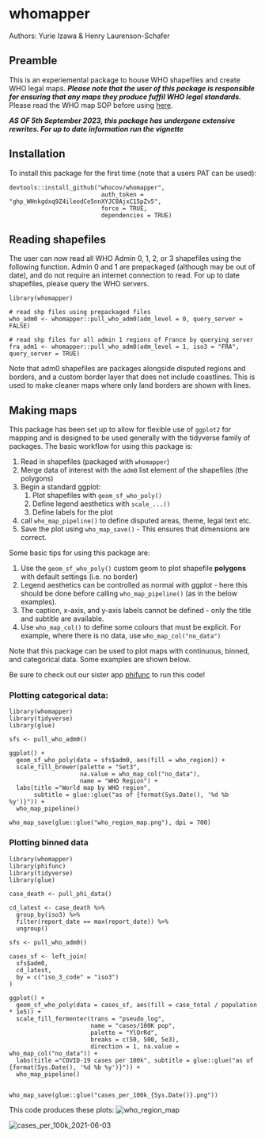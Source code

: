 # whomapper

Authors: Yurie Izawa & Henry Laurenson-Schafer

## Preamble

This is an experiemental package to house WHO shapefiles and create WHO legal maps. ***Please note that the user of this package is responsible for ensuring that any maps they produce fuffil WHO legal standards.*** Please read the WHO map SOP before using [here](http://gamapserver.who.int/gho/gis/training/DMF_GIS2010_2_SOPSforWHOMaps.pdf).

***AS OF 5th September 2023, this package has undergone extensive rewrites. For up to date information run the vignette***

## Installation

To install this package for the first time (note that a users PAT can be used): 

```
devtools::install_github("whocov/whomapper", 
                          auth_token = "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", 
                          force = TRUE, 
                          dependencies = TRUE)
```
## Reading shapefiles

The user can now read all WHO Admin 0, 1, 2, or 3 shapefiles using the following function. Admin 0 and 1 are prepackaged (although may be out of date), and do not require an internet connection to read. For up to date shapefiles, please query the WHO servers.

```
library(whomapper)

# read shp files using prepackaged files
who_adm0 <- whomapper::pull_who_adm0(adm_level = 0, query_server = FALSE)

# read shp files for all admin 1 regions of France by querying server
fra_adm1 <- whomapper::pull_who_adm0(adm_level = 1, iso3 = "FRA", query_server = TRUE)

```

Note that adm0 shapefiles are packages alongside disputed regions and borders, and a custom border layer that does not include coastlines. This is used to make cleaner maps where only land borders are shown with lines.

## Making maps

This package has been set up to allow for flexible use of `ggplot2` for mapping and is designed to be used generally with the tidyverse family of packages. The basic workflow for using this package is:

1. Read in shapefiles (packaged with `whomapper`)
2. Merge data of interest with the `adm0` list element of the shapefiles (the polygons)
3. Begin a standard ggplot:
    1. Plot shapefiles with `geom_sf_who_poly()`
    2. Define legend aesthetics with `scale_...()`
    3. Define labels for the plot
4. call `who_map_pipeline()` to define disputed areas, theme, legal text etc.
5. Save the plot using `who_map_save()` - This ensures that dimensions are correct. 


Some basic tips for using this package are:

1. Use the `geom_sf_who_poly()` custom geom to plot shapefile **polygons** with default settings (i.e. no border)
2. Legend aesthetics can be controlled as normal with ggplot - here this should be done before calling `who_map_pipeline()` (as in the below examples).
3. The caption, x-axis, and y-axis labels cannot be defined - only the title and subtitle are available.
4. Use `who_map_col()` to define some colours that must be explicit. For example, where there is no data, use `who_map_col("no_data")`

Note that this package can be used to plot maps with continuous, binned, and categorical data. Some examples are shown below.

Be sure to check out our sister app [phifunc](https://github.com/whocov/phifunc) to run this code!

### Plotting categorical data:

```
library(whomapper)
library(tidyverse)
library(glue)

sfs <- pull_who_adm0()

ggplot() +
  geom_sf_who_poly(data = sfs$adm0, aes(fill = who_region)) +
  scale_fill_brewer(palette = "Set3", 
                    na.value = who_map_col("no_data"),
                    name = "WHO Region") +
  labs(title ="World map by WHO region", 
       subtitle = glue::glue("as of {format(Sys.Date(), '%d %b %y')}")) +
  who_map_pipeline() 

who_map_save(glue::glue("who_region_map.png"), dpi = 700)

```

### Plotting binned data

```
library(whomapper)
library(phifunc)
library(tidyverse)
library(glue)

case_death <- pull_phi_data()

cd_latest <- case_death %>% 
  group_by(iso3) %>% 
  filter(report_date == max(report_date)) %>% 
  ungroup()

sfs <- pull_who_adm0()

cases_sf <- left_join(
  sfs$adm0,
  cd_latest,
  by = c("iso_3_code" = "iso3")
)

ggplot() +
  geom_sf_who_poly(data = cases_sf, aes(fill = case_total / population * 1e5)) +
  scale_fill_fermenter(trans = "pseudo_log",
                       name = "cases/100K pop", 
                       palette = "YlOrRd", 
                       breaks = c(50, 500, 5e3),
                       direction = 1, na.value = who_map_col("no_data")) +
  labs(title ="COVID-19 cases per 100k", subtitle = glue::glue("as of {format(Sys.Date(), '%d %b %y')}")) +
  who_map_pipeline() 


who_map_save(glue::glue("cases_per_100k_{Sys.Date()}.png"))

```

This code produces these plots:
![who_region_map](https://user-images.githubusercontent.com/38218241/120607542-90298500-c450-11eb-919f-9b255a946bd8.png)


![cases_per_100k_2021-06-03](https://user-images.githubusercontent.com/38218241/120607578-991a5680-c450-11eb-8bf1-6428a5f3c967.png)

